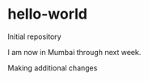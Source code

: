 # hello-world
Initial repository 

I am now in Mumbai through next week.

Making additional changes
